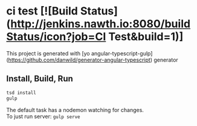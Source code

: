 # ci test [![Build Status](http://jenkins.nawth.io:8080/buildStatus/icon?job=CI Test&build=1)]

This project is generated with [yo angular-typescript-gulp] (https://github.com/danwild/generator-angular-typescript)
generator

## Install, Build, Run

```bash
tsd install
gulp
```

The default task has a nodemon watching for changes.<br/>
To just run server: `gulp serve`